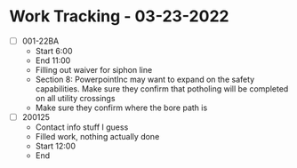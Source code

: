 # Work Tracking - 03-23-2022
- [ ]  001-22BA
	- Start 6:00
	- End 11:00
	- Filling out waiver for siphon line
	- Section 8: PowerpointInc may want to expand on the safety capabilities. Make sure they confirm that potholing will be completed on all utility crossings
	- Make sure they confirm where the bore path is
- [ ] 200125
	- Contact info stuff I guess
	- Filled work, nothing actually done
	- Start 12:00
	- End